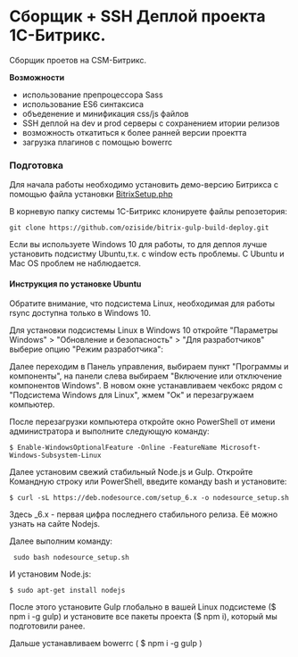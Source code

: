 # Сборщик + SSH Деплой проекта 1C-Битрикс. 

Сборщик проетов на CSM-Битрикс.

**Возможности**

- использование препроцессора Sass
- использование ES6 синтаксиса
- объеденение и минификация css/js файлов
- SSH деплой на dev и prod серверы с сохранением итории релизов
- возможность откатиться к более ранней версии проектта
- загрузка плагинов с помощью bowerrc


### Подготовка

Для начала работы необходимо установить демо-версию Битрикса с помощью файла установки <a href="http://www.1c-bitrix.ru/download/scripts/bitrixsetup.php">BitrixSetup.php</a>

В корневую папку системы 1С-Битрикс клонируете файлы репозетория:
```
git clone https://github.com/oziside/bitrix-gulp-build-deploy.git
```
Если вы используете Windows 10 для работы, то для деплоя лучше установить подсистму Ubuntu,т.к. с window есть проблемы. C Ubuntu и Mac OS проблем не наблюдается.

#### Инструкция по установке Ubuntu

Обратите внимание, что подсистема Linux, необходимая для работы rsync доступна только в Windows 10.

Для установки подсистемы Linux в Windows 10 откройте "Параметры Windows" > "Обновление и безопасность" > "Для разработчиков" выберие опцию "Режим разработчика":

Далее переходим в Панель управления, выбираем пункт "Программы и компоненты", на панели слева выбираем "Включение или отключение компонентов Windows".
В новом окне устанавливаем чекбокс рядом с "Подсистема Windows для Linux", жмем "Ок"  и перезагружаем компьютер.

После перезагрузки компьютера откройте окно PowerShell от имени администратора и выполните следующую команду:

```
$ Enable-WindowsOptionalFeature -Online -FeatureName Microsoft-Windows-Subsystem-Linux
```

Далее установим свежий стабильный Node.js и Gulp. Откройте Командную строку или PowerShell, введите команду bash и установите:

```
$ curl -sL https://deb.nodesource.com/setup_6.x -o nodesource_setup.sh
```
Здесь _6.x - первая цифра последнего стабильного релиза. Её можно узнать на сайте Nodejs.

Далее выполним команду:

```
 sudo bash nodesource_setup.sh
```
И установим Node.js:

```
$ sudo apt-get install nodejs
```
После этого установите Gulp глобально в вашей Linux подсистеме ($ npm i -g gulp) и установите все пакеты проекта ($ npm i), который мы подготовили ранее.

Дальше устанавливаем bowerrc ( $ npm i -g gulp )


